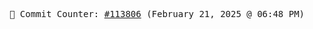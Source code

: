 <p align="center">
    <samp>
        📮 Commit Counter: <a href="https://github.com/Javascript-void0/Javascript-void0/commits/main">#113806</a> (February 21, 2025 @ 06:48 PM)
    </samp>
</p>